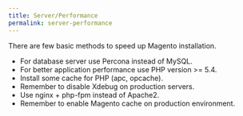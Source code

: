 ```yaml
---
title: Server/Performance
permalink: server-performance
---
```


There are few basic methods to speed up Magento installation.

* For database server use Percona instead of MySQL.
* For better application performance use PHP version >= 5.4.
* Install some cache for PHP (apc, opcache).
* Remember to disable Xdebug on production servers.
* Use nginx + php-fpm instead of Apache2.
* Remember to enable Magento cache on production environment. 

